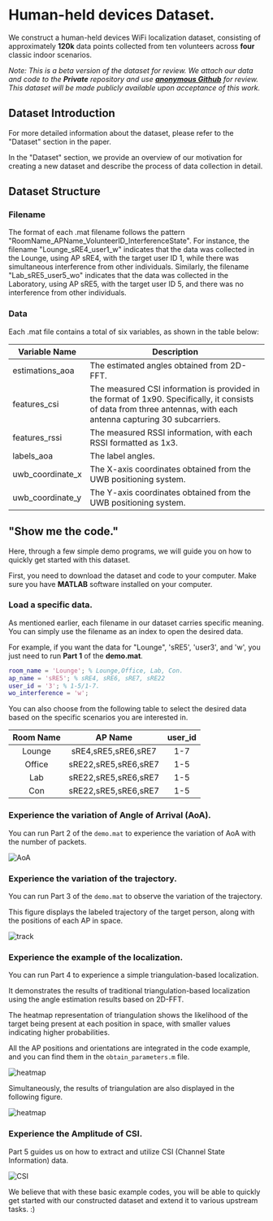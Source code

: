 # Human-held devices Dataset.

We construct a human-held devices WiFi localization dataset, consisting of approximately **120k** data points collected from ten volunteers across **four** classic indoor scenarios. 

*Note: This is a beta version of the dataset for review.  We attach our data and code to the **Private** repository and use [**anonymous Github**](https://anonymous.4open.science/) for review.  This dataset will be made publicly available upon acceptance of this work.* 

## Dataset Introduction

For more detailed information about the dataset, please refer to the "Dataset" section in the paper.

In the "Dataset" section, we provide an overview of our motivation for creating a new dataset and describe the process of data collection in detail. 

## Dataset Structure

### Filename

The format of each .mat filename follows the pattern "RoomName_APName_VolunteerID_InterferenceState". For instance, the filename "Lounge_sRE4_user1_w" indicates that the data was collected in the Lounge, using AP sRE4, with the target user ID 1, while there was simultaneous interference from other individuals. Similarly, the filename "Lab_sRE5_user5_wo" indicates that the data was collected in the Laboratory, using AP sRE5, with the target user ID 5, and there was no interference from other individuals.

### Data

Each .mat file contains a total of six variables, as shown in the table below:

| Variable Name    | Description                                                  |
| ---------------- | ------------------------------------------------------------ |
| estimations_aoa  | The estimated angles obtained from 2D-FFT.                   |
| features_csi     | The measured CSI information is provided in the format of 1x90. Specifically, it consists of data from three antennas, with each antenna capturing 30 subcarriers. |
| features_rssi    | The measured RSSI information,  with each RSSI formatted as 1x3. |
| labels_aoa       | The label angles.                                            |
| uwb_coordinate_x | The X-axis coordinates obtained from the UWB positioning system. |
| uwb_coordinate_y | The Y-axis coordinates obtained from the UWB positioning system. |

##  "Show me the code."

Here, through a few simple demo programs, we will guide you on how to quickly get started with this dataset. 

First, you need to download the dataset and code to your computer. Make sure you have **MATLAB** software installed on your computer. 

### Load a specific data.

As mentioned earlier, each filename in our dataset carries specific meaning. You can simply use the filename as an index to open the desired data.

For example, if you want the data for "Lounge", 'sRE5', 'user3', and 'w', you just need to run **Part 1** of the **demo.mat**. 

```matlab
room_name = 'Lounge'; % Lounge,Office, Lab, Con.
ap_name = 'sRE5'; % sRE4, sRE6, sRE7, sRE22
user_id = '3'; % 1-5/1-7.
wo_interference = 'w';
```

You can also choose from the following table to select the desired data based on the specific scenarios you are interested in.

| Room Name |       AP Name        | user_id | 
| :-------: | :------------------: | :-----: | 
|  Lounge   | sRE4,sRE5,sRE6,sRE7  |   1-7   |  
|  Office   | sRE22,sRE5,sRE6,sRE7 |   1-5   | 
|    Lab    | sRE22,sRE5,sRE6,sRE7 |   1-5   | 
|    Con    | sRE22,sRE5,sRE6,sRE7 |   1-5   | 

### Experience the variation of Angle of Arrival (AoA).

You can run Part 2 of the `demo.mat` to experience the variation of AoA with the number of packets. 



![AoA](./fig/AoA.jpg)

### Experience the variation of the trajectory.

You can run Part 3 of the `demo.mat` to observe the variation of the trajectory.

This figure displays the labeled trajectory of the target person, along with the positions of each AP in space. 

![track](./fig/track.jpg)

### Experience the example of the localization.

You can run Part 4 to experience a simple triangulation-based localization.

It demonstrates the results of traditional triangulation-based localization using the angle estimation results based on 2D-FFT. 

The heatmap representation of triangulation shows the likelihood of the target being present at each position in space, with smaller values indicating higher probabilities.

All the AP positions and orientations are integrated in the code example, and you can find them in the `obtain_parameters.m` file.



![heatmap](./fig/heatmap.png)

Simultaneously, the results of triangulation are also displayed in the following figure.



![heatmap](./fig/results.png)

### Experience the Amplitude of CSI.

Part 5 guides us on how to extract and utilize CSI (Channel State Information) data.

![CSI](./fig/csi.png)



We believe that with these basic example codes, you will be able to quickly get started with our constructed dataset and extend it to various upstream tasks. :)

